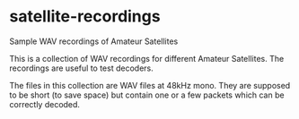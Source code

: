 # satellite-recordings
Sample WAV recordings of Amateur Satellites

This is a collection of WAV recordings for different Amateur Satellites. The recordings are useful to test decoders.

The files in this collection are WAV files at 48kHz mono. They are supposed to be short (to save space) but
contain one or a few packets which can be correctly decoded.
